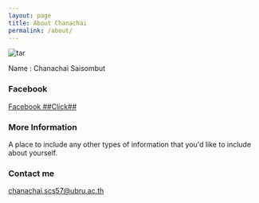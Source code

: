 ```yaml
---
layout: page
title: About Chanachai
permalink: /about/
---
```

![tar](https://scontent.fbkk14-1.fna.fbcdn.net/v/t1.0-1/p160x160/18222388_1333534770070196_748964677650333098_n.jpg?oh=a6d4e6a0c8c4b3d235f3b119cb0a4553&oe=5A4FB1B0)

Name : Chanachai Saisombut   
### Facebook 
[Facebook ##Click##](https://www.facebook.com/ta.kub.16)

### More Information

A place to include any other types of information that you'd like to include about yourself.

### Contact me

[chanachai.scs57@ubru.ac.th](mailto:email@domain.com)
